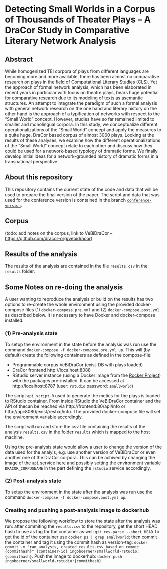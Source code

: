 # Detecting Small Worlds in a Corpus of Thousands of Theater Plays – A DraCor Study in Comparative Literary Network Analysis

## Abstract

While homogenized TEI corpora of plays from different languages are becoming more and more available, there has been almost no comparative research on plays in the field of Computational Literary Studies (CLS). Yet the approach of formal network analysis, which has been elaborated in recent years in particular with focus on theatre plays, bears huge potential for comparative research due to its modeling of texts as asemantic structures. An attempt to integrate the paradigm of such a formal analysis with general network research on the one hand and literary history on the other hand is the approach of a typification of networks with respect to the “Small World” concept. However, studies have so far remained limited to smaller and monolingual corpora. In this study, we conceptualize different operationalizations of the “Small World” concept and apply the measures to a quite huge, DraCor based corpus of almost 3000 plays. Looking at the results of these analyses, we examine how the different operationalizations of the “Small World” concept relate to each other and discuss how they could be used for a network-based typology of dramatic forms. We finally develop initial ideas for a network-grounded history of dramatic forms in a transnational perspective.

## About this repository

This repository contains the current state of the code and data that will be used to prepare the final version of the paper. The script and data that was used for the conference version is contained in the branch [`conference-version`](https://github.com/dracor-org/small-world-paper/tree/conference-version).

## Corpus
(todo: add notes on the corpus, link to VeBiDraCor – https://github.com/dracor-org/vebidracor)

## Results of the analysis

The results of the analysis are contained in the file `results.csv` in the `results` folder.

## Some Notes on re-doing the analysis

A user wanting to reproduce the analysis or build on the results has two options to re-create the whole environment using the provided docker-compose files (1) `docker-compose.pre.yml` and (2) `docker-compose.post.yml` as described below. It is necessary to have Docker and docker-compose installed.

### (1) Pre-analysis state

To setup the environment in the state before the analysis was run use the command `docker-compose -f docker-compose.pre.yml up`. This will (by default) create the following containers as defined in the compose-file:

* Programmable corpus VeBiDraCor (exist-DB with plays loaded)
* DraCor frontend http://localhost:8088
* RStudio server instance (using a Docker image from the [Rocker Project](https://rocker-project.org)) with the packages pre-installed. It can be accessed at http://localhost:8787 (user: `rstudio` password: `smallworld`)

The script `api_script.R` used to generate the metics for the plays is loaded to RStudio container. From inside RStudio the VeBiDraCor container and the API of thecan be reached via http://frontend:80/api/info or http://api:8080/exist/restxq/info. The provided docker-compose file will set the environment variable accordingly.

The script will run and store the csv file containing the results of the analysis `results.csv` in the folder `results` which is mapped to the host machine.

Using the pre-analysis state would allow a user to change the version of the data used for the analyis, e.g. use another version of VeBiDraCor or even another one of the DraCor corpora. This can be achived by changing the image of the `api` service [here](https://github.com/dracor-org/small-world-paper/blob/develop/docker-compose.pre.yml#L4) and possibly setting the environment variable `DRACOR_CORPUSNAME` in the part defining the `rstudio` service accordingly.

### (2) Post-analysis state
To setup the environment in the state after the analysis was run use the command `docker-compose -f docker-compose.post.yml up`.

### Creating and pushing a post-analysis image to dockerhub

We propose the following workflow to store the state after the analysis was run: after commiting the `results.csv` to the repository, get the short HEAD hash to use as tag for the container as well `git rev-parse --short HEAD` To get the id of the container use `docker ps | grep smallworld`; then commit the container and tag it using the commit hash as version-tag:
`docker commit -m "ran analysis, created results.csv based on commit {commithash}" {container-id} ingoboerner/smallworld-rstudio:{commithash}`. Push the image to dockerhub: `docker push ingoboerner/smallworld-rstudio:{commithash}`